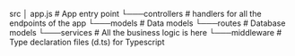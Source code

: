 src
│   app.js          # App entry point
└───controllers     # handlers for all the endpoints of the app
└───models          # Data models
└───routes          # Database models
└───services        # All the business logic is here
└───middleware      # Type declaration files (d.ts) for Typescript
